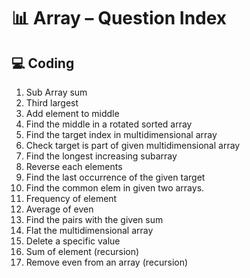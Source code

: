 # 📊 Array – Question Index

## 💻 Coding
1. Sub Array sum
2. Third largest
3. Add element to middle
4. Find the middle in a rotated sorted array
5. Find the target index in multidimensional array
6. Check target is part of given multidimensional array
7. Find the longest increasing subarray
8. Reverse each elements
9. Find the last occurrence of the given target
10. Find the common elem in given two arrays.
11. Frequency of element
12. Average of even
13. Find the pairs with the given sum
14. Flat the multidimensional array
15. Delete a specific value
16. Sum of element (recursion)
17. Remove even from an array (recursion)